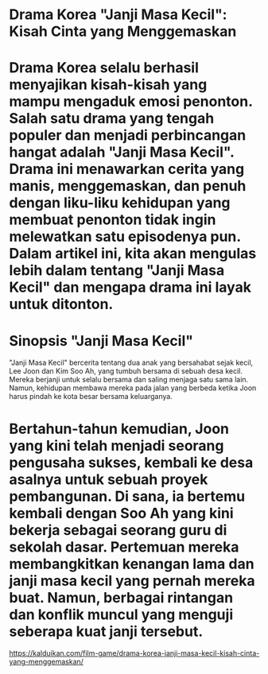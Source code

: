 # Drama Korea "Janji Masa Kecil": Kisah Cinta yang Menggemaskan
# Drama Korea selalu berhasil menyajikan kisah-kisah yang mampu mengaduk emosi penonton. Salah satu drama yang tengah populer dan menjadi perbincangan hangat adalah "Janji Masa Kecil". Drama ini menawarkan cerita yang manis, menggemaskan, dan penuh dengan liku-liku kehidupan yang membuat penonton tidak ingin melewatkan satu episodenya pun. Dalam artikel ini, kita akan mengulas lebih dalam tentang "Janji Masa Kecil" dan mengapa drama ini layak untuk ditonton.

# Sinopsis "Janji Masa Kecil"
"Janji Masa Kecil" bercerita tentang dua anak yang bersahabat sejak kecil, Lee Joon dan Kim Soo Ah, yang tumbuh bersama di sebuah desa kecil. Mereka berjanji untuk selalu bersama dan saling menjaga satu sama lain. Namun, kehidupan membawa mereka pada jalan yang berbeda ketika Joon harus pindah ke kota besar bersama keluarganya.

# Bertahun-tahun kemudian, Joon yang kini telah menjadi seorang pengusaha sukses, kembali ke desa asalnya untuk sebuah proyek pembangunan. Di sana, ia bertemu kembali dengan Soo Ah yang kini bekerja sebagai seorang guru di sekolah dasar. Pertemuan mereka membangkitkan kenangan lama dan janji masa kecil yang pernah mereka buat. Namun, berbagai rintangan dan konflik muncul yang menguji seberapa kuat janji tersebut.
https://kalduikan.com/film-game/drama-korea-janji-masa-kecil-kisah-cinta-yang-menggemaskan/
